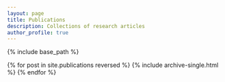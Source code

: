 ```yaml
---
layout: page
title: Publications
description: Collections of research articles
author_profile: true
---
```


{% include base_path %}

{% for post in site.publications reversed %}
  {% include archive-single.html %}
{% endfor %}
